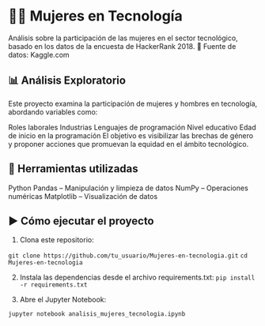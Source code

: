 # 👩‍💻 Mujeres en Tecnología

Análisis sobre la participación de las mujeres en el sector tecnológico, basado en los datos de la encuesta de HackerRank 2018.
📁 Fuente de datos: Kaggle.com

## 📊 Análisis Exploratorio

Este proyecto examina la participación de mujeres y hombres en tecnología, abordando variables como:

Roles laborales
Industrias
Lenguajes de programación
Nivel educativo
Edad de inicio en la programación
El objetivo es visibilizar las brechas de género y proponer acciones que promuevan la equidad en el ámbito tecnológico.

## 🧰 Herramientas utilizadas

Python
Pandas – Manipulación y limpieza de datos
NumPy – Operaciones numéricas
Matplotlib – Visualización de datos

## ▶️ Cómo ejecutar el proyecto

1. Clona este repositorio:

```git clone https://github.com/tu_usuario/Mujeres-en-tecnologia.git```
```cd Mujeres-en-tecnologia```

2. Instala las dependencias desde el archivo requirements.txt:
```pip install -r requirements.txt```

3. Abre el Jupyter Notebook:

```jupyter notebook analisis_mujeres_tecnologia.ipynb```
